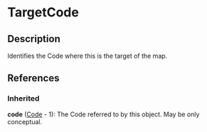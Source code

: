
# TargetCode





## Description

Identifies the Code where this is the target of the map.




## References

### Inherited

**code** ([Code](../Codelists/Code.md) - 1): The Code referred to by this object. May be only conceptual.



